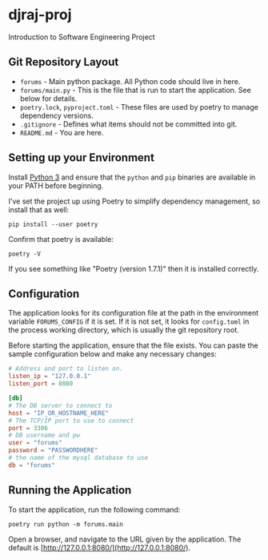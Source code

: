 # djraj-proj

Introduction to Software Engineering Project

## Git Repository Layout

- `forums` - Main python package. All Python code should live in here.
- `forums/main.py` - This is the file that is run to start the application. See below for details.
- `poetry.lock`, `pyproject.toml` - These files are used by poetry to manage dependency versions.
- `.gitignore` - Defines what items should not be committed into git. 
- `README.md` - You are here.

## Setting up your Environment

Install [Python 3](https://www.python.org/downloads/) and ensure that the `python` and `pip` binaries are available in your PATH before beginning.

I've set the project up using Poetry to simplify dependency management, so install that as well:

```shell
pip install --user poetry
```

Confirm that poetry is available:

```
poetry -V
```

If you see something like "Poetry (version 1.7.1)" then it is installed correctly. 

## Configuration

The application looks for its configuration file at the path in the environment variable `FORUMS_CONFIG` if it is set. If it is not set, it looks for `config.toml` in the process working directory, which is usually the git repository root.

Before starting the application, ensure that the file exists. You can paste the sample configuration below and make any necessary changes:

```toml
# Address and port to listen on.
listen_ip = "127.0.0.1"
listen_port = 8080

[db]
# The DB server to connect to
host = "IP_OR_HOSTNAME_HERE"
# The TCP/IP port to use to connect
port = 3306
# DB username and pw
user = "forums"
password = "PASSWORDHERE"
# the name of the mysql database to use
db = "forums"
```

## Running the Application

To start the application, run the following command:

```shell
poetry run python -m forums.main
```

Open a browser, and navigate to the URL given by the application. The default is [http://127.0.0.1:8080/](http://127.0.0.1:8080/).